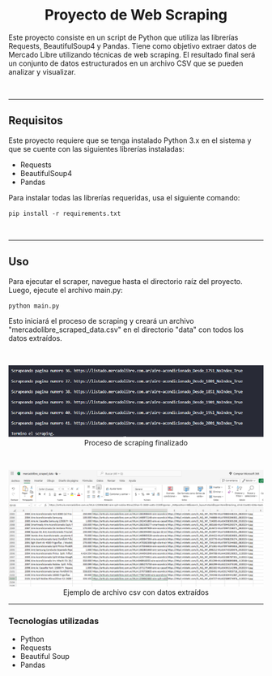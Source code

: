 # <center>Proyecto de Web Scraping</center>



Este proyecto consiste en un script de Python que utiliza las librerías Requests, BeautifulSoup4 y Pandas. Tiene como objetivo extraer datos de Mercado Libre utilizando técnicas de web scraping. El resultado final será un conjunto de datos estructurados en un archivo CSV que se pueden analizar y visualizar.

</br>

---
## Requisitos

Este proyecto requiere que se tenga instalado Python 3.x en el sistema y que se cuente con las siguientes librerías instaladas:

* Requests
* BeautifulSoup4
* Pandas

Para instalar todas las librerías requeridas, usa el siguiente comando:

```console
pip install -r requirements.txt
```

</br>

---

## Uso

Para ejecutar el scraper, navegue hasta el directorio raíz del proyecto. Luego, ejecute el archivo main.py:

```console
python main.py
```

Esto iniciará el proceso de scraping y creará un archivo "mercadolibre_scraped_data.csv" en el directorio "data" con todos los datos extraídos.

</br>

<p align="center"><img src="images\scraping_results.png"/></br>Proceso de scraping finalizado</p>

</br>

<p align="center"><img src="images\scraped_data.png"/></br>Ejemplo de archivo csv con datos extraídos</p>

---

### Tecnologías utilizadas

* Python
* Requests
* Beautiful Soup
* Pandas

